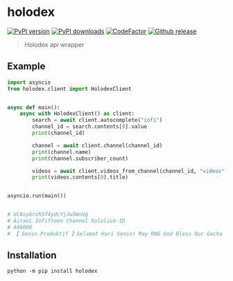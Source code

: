 # holodex

[![PyPI version](https://badge.fury.io/py/holodex.svg)](https://badge.fury.io/py/holodex)
[![PyPI downloads](https://img.shields.io/pypi/dm/holodex.svg)](https://pypi.python.org/pypi/holodex)
[![CodeFactor](https://www.codefactor.io/repository/github/ombe1229/holodex/badge)](https://www.codefactor.io/repository/github/ombe1229/holodex)
[![Github release](https://github.com/ombe1229/holodex/actions/workflows/ci.yml/badge.svg)](https://github.com/ombe1229/holodex/actions/workflows/ci.yml)

> Holodex api wrapper

## Example

```py
import asyncio
from holodex.client import HolodexClient


async def main():
    async with HolodexClient() as client:
        search = await client.autocomplete("iofi")
        channel_id = search.contents[0].value
        print(channel_id)

        channel = await client.channel(channel_id)
        print(channel.name)
        print(channel.subscriber_count)

        videos = await client.videos_from_channel(channel_id, "videos")
        print(videos.contents[0].title)


asyncio.run(main())


# UCAoy6rzhSf4ydcYjJw3WoVg
# Airani Iofifteen Channel hololive-ID
# 446000
# 【 Senin Produktif 】Selamat Hari Senin! May RNG God Bless Our Gacha【 iofi / イオフィ 】

```

## Installation

```
python -m pip install holodex
```
